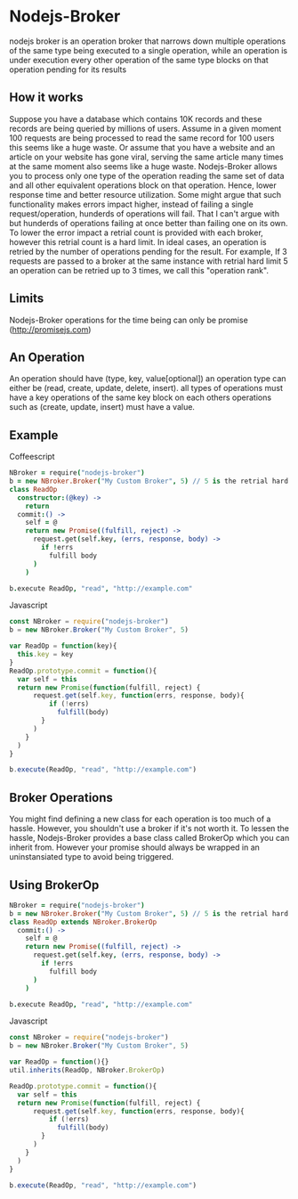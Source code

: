 # Nodejs-Broker
nodejs broker is an operation broker that narrows down multiple operations of the same type being executed to a single operation, while an operation is under execution every other operation of the same type blocks on that operation pending for its results

## How it works
Suppose you have a database which contains 10K records and these records are being queried by millions of users. Assume in a given moment 100 requests are being processed to read the same record for 100 users this seems like a huge waste. Or assume that you have a website and an article on your website has gone viral, serving the same article many times at the same moment also seems like a huge waste.
Nodejs-Broker allows you to process only one type of the operation reading the same set of data and all other equivalent operations block on that operation. Hence, lower response time and better resource utilization.
Some might argue that such functionality makes errors impact higher, instead of failing a single request/operation, hunderds of operations will fail. That I can't argue with but hunderds of operations failing at once better than failing one on its own.
To lower the error impact a retrial count is provided with each broker, however this retrial count is a hard limit. In ideal cases, an operation is retried by the number of operations pending for the result. For example, If 3 requests are passed to a broker at the same instance with retrial hard limit 5 an operation can be retried up to 3 times, we call this "operation rank".

## Limits
Nodejs-Broker operations for the time being can only be promise (http://promisejs.com)

## An Operation
An operation should have (type, key, value[optional])
an operation type can either be (read, create, update, delete, insert).
all types of operations must have a key
operations of the same key block on each others
operations such as (create, update, insert) must have a value.

## Example
Coffeescript
```coffeescript
NBroker = require("nodejs-broker")
b = new NBroker.Broker("My Custom Broker", 5) // 5 is the retrial hard limit
class ReadOp
  constructor:(@key) ->
    return
  commit:() ->
    self = @
    return new Promise((fulfill, reject) ->
      request.get(self.key, (errs, response, body) ->
        if !errs
          fulfill body
      )
    )

b.execute ReadOp, "read", "http://example.com"
```

Javascript
```javascript
const NBroker = require("nodejs-broker")
b = new NBroker.Broker("My Custom Broker", 5)

var ReadOp = function(key){
  this.key = key
}
ReadOp.prototype.commit = function(){
  var self = this
  return new Promise(function(fulfill, reject) {
      request.get(self.key, function(errs, response, body){
          if (!errs)
            fulfill(body)
        }
      )
    }
  )
}

b.execute(ReadOp, "read", "http://example.com")
```


## Broker Operations
You might find defining a new class for each operation is too much of a hassle. However, you shouldn't use a broker if it's not worth it.
To lessen the hassle, Nodejs-Broker provides a base class called BrokerOp which you can inherit from. However your promise should always be wrapped in an uninstansiated type to avoid being triggered.

## Using BrokerOp
```coffeescript
NBroker = require("nodejs-broker")
b = new NBroker.Broker("My Custom Broker", 5) // 5 is the retrial hard limit
class ReadOp extends NBroker.BrokerOp
  commit:() ->
    self = @
    return new Promise((fulfill, reject) ->
      request.get(self.key, (errs, response, body) ->
        if !errs
          fulfill body
      )
    )

b.execute ReadOp, "read", "http://example.com"
```

Javascript
```javascript
const NBroker = require("nodejs-broker")
b = new NBroker.Broker("My Custom Broker", 5)

var ReadOp = function(){}
util.inherits(ReadOp, NBroker.BrokerOp)

ReadOp.prototype.commit = function(){
  var self = this
  return new Promise(function(fulfill, reject) {
      request.get(self.key, function(errs, response, body){
          if (!errs)
            fulfill(body)
        }
      )
    }
  )
}

b.execute(ReadOp, "read", "http://example.com")
```

